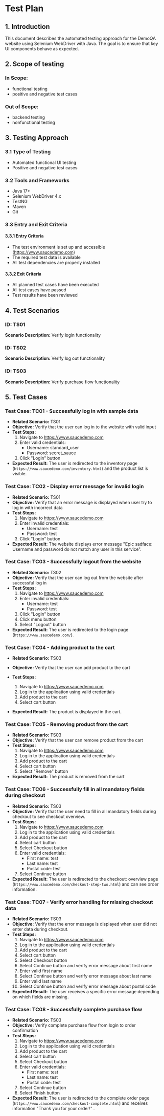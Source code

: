 # Test Plan

## 1. Introduction

This document describes the automated testing approach for the DemoQA website using Selenium WebDriver with Java. The
goal is to ensure that key UI components behave as expected.

## 2. Scope of testing

### In Scope:

- functional testing
- positive and negative test cases

### Out of Scope:

- backend testing
- nonfunctional testing

## 3. Testing Approach

### 3.1 Type of Testing

- Automated functional UI testing
- Positive and negative test cases

### 3.2 Tools and Frameworks

- Java 17+
- Selenium WebDriver 4.x
- TestNG
- Maven
- Git

### 3.3 Entry and Exit Criteria

#### 3.3.1 Entry Criteria

- The test environment is set up and accessible (https://www.saucedemo.com)
- The required test data is available
- All test dependencies are properly installed

#### 3.3.2 Exit Criteria

- All planned test cases have been executed
- All test cases have passed
- Test results have been reviewed

## 4. Test Scenarios

### ID: TS01

**Scenario Description:** Verify login functionality

### ID: TS02

**Scenario Description:** Verify log out functionality

### ID: TS03

**Scenario Description:** Verify purchase flow functionality

## 5. Test Cases

### Test Case: TC01 - Successfully log in with sample data

- **Related Scenario:** TS01
- **Objective:** Verify that the user can log in to the website with valid input
- **Test Steps:**
    1. Navigate to https://www.saucedemo.com
    2. Enter valid credentials:
        - Username: standard_user
        - Password: secret_sauce
    3. Click "Login" button
- **Expected Result:** The user is redirected to the inventory page (`https://www.saucedemo.com/inventory.html`) and the
  product list is visible.

### Test Case: TC02 - Display error message for invalid login

- **Related Scenario:** TS01
- **Objective:** Verify that an error message is displayed when user try to log in with incorrect data
- **Test Steps:**
    1. Navigate to https://www.saucedemo.com
    2. Enter invalid credentials:
        - Username: test
        - Password: test
    3. Click "Login" button
- **Expected Result:** The website displays error message "Epic sadface: Username and password do not match any user in
  this service".

### Test Case: TC03 - Successfully logout from the website

- **Related Scenario:** TS02
- **Objective:** Verify that the user can log out from the website after successful log in
- **Test Steps:**
    1. Navigate to https://www.saucedemo.com
    2. Enter invalid credentials:
        - Username: test
        - Password: test
    3. Click "Login" button
    4. Click menu button
    5. Select "Logout" button
- **Expected Result:** The user is redirected to the login page (`https://www.saucedemo.com/`).

### Test Case: TC04 - Adding product to the cart

- **Related Scenario:** TS03
- **Objective:** Verify that the user can add product to the cart
- **Test Steps:**
    1. Navigate to https://www.saucedemo.com
    2. Log in to the application using valid credentials
    3. Add product to the cart
    4. Select cart button

- **Expected Result:** The product is displayed in the cart.

### Test Case: TC05 - Removing product from the cart

- **Related Scenario:** TS03
- **Objective:** Verify that the user can remove product from the cart
- **Test Steps:**
    1. Navigate to https://www.saucedemo.com
    2. Log in to the application using valid credentials
    3. Add product to the cart
    4. Select cart button
    5. Select "Remove" button
- **Expected Result:** The product is removed from the cart

### Test Case: TC06 - Successfully fill in all mandatory fields during checkout

- **Related Scenario:** TS03
- **Objective:** Verify that the user need to fill in all mandatory fields during checkout to see checkout overview.
- **Test Steps:**
    1. Navigate to https://www.saucedemo.com
    2. Log in to the application using valid credentials
    3. Add product to the cart
    4. Select cart button
    5. Select Checkout button
    6. Enter valid credentials:
       - First name: test
       - Last name: test
       - Postal code: test
    7. Select Continue button
- **Expected Result:** The user is redirected to the checkout: overview page (`https://www.saucedemo.com/checkout-step-two.html`) and can see order information.

### Test Case: TC07 - Verify error handling for missing checkout data

- **Related Scenario:** TS03
- **Objective:** Verify that the error message is displayed when user did not enter data during checkout.
- **Test Steps:**
    1. Navigate to https://www.saucedemo.com
    2. Log in to the application using valid credentials
    3. Add product to the cart
    4. Select cart button
    5. Select Checkout button
    6. Select Continue button and verify error message about first name
    7. Enter valid first name
    8. Select Continue button and verify error message about last name
    9. Enter valid last name
    10.  Select Continue button and verify error message about postal code
- **Expected Result:** The user receives a specific error message depending on which fields are missing.

### Test Case: TC08 - Successfully complete purchase flow

- **Related Scenario:** TS03
- **Objective:** Verify complete purchase flow from login to order confirmation
- **Test Steps:**
    1. Navigate to https://www.saucedemo.com
    2. Log in to the application using valid credentials
    3. Add product to the cart
    4. Select cart button
    5. Select Checkout button
    6. Enter valid credentials:
       - First name: test
       - Last name: test
       - Postal code: test
    7. Select Continue button
    8. Select Finish button 
- **Expected Result:** The user is redirected to the complete order page (`https://www.saucedemo.com/checkout-complete.html`) and receives information "Thank you for your order!" .

